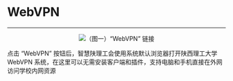 # WebVPN

---

<center><img src="/images/Docs/Functions/ExternalLink/WebVPN/1.png">（图一）“WebVPN” 链接</img></center>

点击 “WebVPN” 按钮后，智慧陕理工会使用系统默认浏览器打开陕西理工大学 WebVPN 系统，在这里可以无需安装客户端和插件，支持电脑和手机直接在外网访问学校内网资源